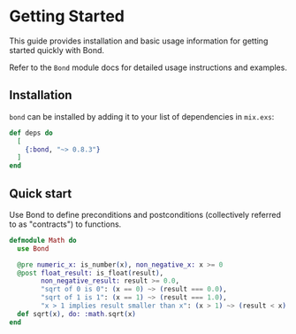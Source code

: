 # Getting Started

This guide provides installation and basic usage information for getting started
quickly with Bond.

Refer to the `Bond` module docs for detailed usage instructions and examples.

## Installation

`bond` can be installed by adding it to your list of dependencies in `mix.exs`:

```elixir
def deps do
  [
    {:bond, "~> 0.8.3"}
  ]
end
```

## Quick start

Use Bond to define preconditions and postconditions (collectively referred to as
"contracts") to functions.

```elixir
defmodule Math do
  use Bond

  @pre numeric_x: is_number(x), non_negative_x: x >= 0
  @post float_result: is_float(result),
        non_negative_result: result >= 0.0,
        "sqrt of 0 is 0": (x == 0) ~> (result === 0.0),
        "sqrt of 1 is 1": (x == 1) ~> (result === 1.0),
        "x > 1 implies result smaller than x": (x > 1) ~> (result < x)
  def sqrt(x), do: :math.sqrt(x)
end
```

